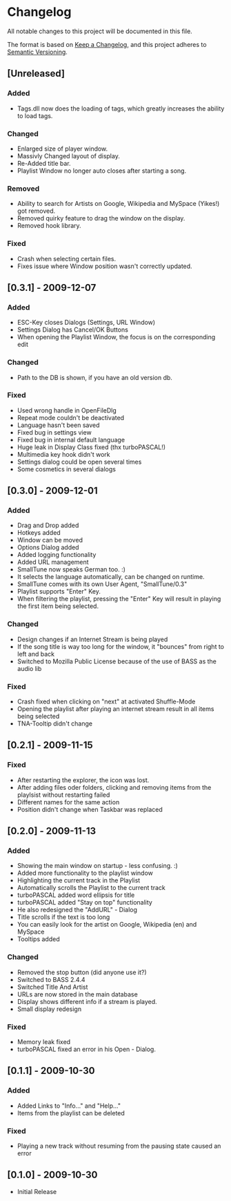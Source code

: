 # Changelog
All notable changes to this project will be documented in this file.

The format is based on [Keep a Changelog](https://keepachangelog.com/en/1.0.0/),
and this project adheres to [Semantic Versioning](https://semver.org/spec/v2.0.0.html).

## [Unreleased]
### Added
- Tags.dll now does the loading of tags, which greatly increases the ability to load tags.

### Changed
- Enlarged size of player window.
- Massivly Changed layout of display.
- Re-Added title bar.
- Playlist Window no longer auto closes after starting a song.

### Removed
- Ability to search for Artists on Google, Wikipedia and MySpace (Yikes!) got removed.
- Removed quirky feature to drag the window on the display.
- Removed hook library.

### Fixed
- Crash when selecting certain files.
- Fixes issue where Window position wasn't correctly updated.

## [0.3.1] - 2009-12-07
### Added
- ESC-Key closes Dialogs (Settings, URL Window)
- Settings Dialog has Cancel/OK Buttons
- When opening the Playlist Window, the focus is on the corresponding edit

### Changed
- Path to the DB is shown, if you have an old version db.

### Fixed
- Used wrong handle in OpenFileDlg
- Repeat mode couldn't be deactivated
- Language hasn't been saved
- Fixed bug in settings view
- Fixed bug in internal default language
- Huge leak in Display Class fixed (thx turboPASCAL!)
- Multimedia key hook didn't work
- Settings dialog could be open several times
- Some cosmetics in several dialogs

## [0.3.0] - 2009-12-01
### Added
- Drag and Drop added
- Hotkeys added
- Window can be moved
- Options Dialog added
- Added logging functionality
- Added URL management
- SmallTune now speaks German too. :)
- It selects the language automatically, can be changed on runtime.
- SmallTune comes with its own User Agent, "SmallTune/0.3"
- Playlist supports "Enter" Key.
- When filtering the playlist, pressing the "Enter" Key will result in playing the first item being selected.

### Changed
- Design changes if an Internet Stream is being played
- If the song title is way too long for the window, it "bounces" from right to left and back
- Switched to Mozilla Public License because of the use of BASS as the audio lib

### Fixed
- Crash fixed when clicking on "next" at activated Shuffle-Mode
- Opening the playlist after playing an internet stream result in all items being selected
- TNA-Tooltip didn't change

## [0.2.1] - 2009-11-15
### Fixed
- After restarting the explorer, the icon was lost.
- After adding files oder folders, clicking and removing items from the playlsist without restarting failed
- Different names for the same action
- Position didn't change when Taskbar was replaced

## [0.2.0] - 2009-11-13
### Added
- Showing the main window on startup - less confusing. :)
- Added more functionality to the playlist window
- Highlighting the current track in the Playlist
- Automatically scrolls the Playlist to the current track
- turboPASCAL added word ellipsis for title
- turboPASCAL added "Stay on top" functionality
- He also redesigned the "AddURL" - Dialog
- Title scrolls if the text is too long
- You can easily look for the artist on Google, Wikipedia (en) and MySpace
- Tooltips added

### Changed
- Removed the stop button (did anyone use it?)
- Switched to BASS 2.4.4
- Switched Title And Artist
- URLs are now stored in the main database
- Display shows different info if a stream is played.
- Small display redesign

### Fixed
- Memory leak fixed
- turboPASCAL fixed an error in his Open - Dialog.

## [0.1.1] - 2009-10-30
### Added
- Added Links to "Info..." and "Help..."
- Items from the playlist can be deleted

### Fixed
- Playing a new track without resuming from the pausing state caused an error

## [0.1.0] - 2009-10-30
- Initial Release